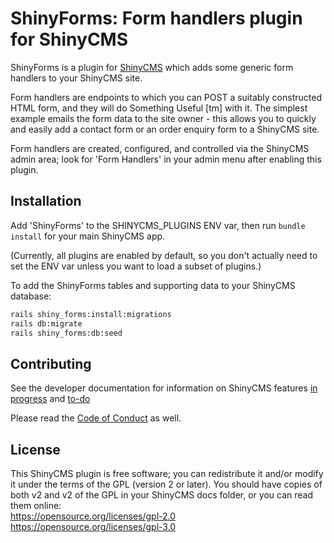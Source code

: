 # ShinyForms: Form handlers plugin for ShinyCMS

ShinyForms is a plugin for [ShinyCMS](https://shinycms.com) which adds
some generic form handlers to your ShinyCMS site.

Form handlers are endpoints to which you can POST a suitably constructed
HTML form, and they will do Something Useful [tm] with it. The simplest
example emails the form data to the site owner - this allows you to quickly
and easily add a contact form or an order enquiry form to a ShinyCMS site.

Form handlers are created, configured, and controlled via the ShinyCMS admin
area; look for 'Form Handlers' in your admin menu after enabling this plugin.


## Installation

Add 'ShinyForms' to the SHINYCMS_PLUGINS ENV var, then run `bundle install`
for your main ShinyCMS app.

(Currently, all plugins are enabled by default, so you don't actually
need to set the ENV var unless you want to load a subset of plugins.)

To add the ShinyForms tables and supporting data to your ShinyCMS database:
```bash
rails shiny_forms:install:migrations
rails db:migrate
rails shiny_forms:db:seed
```


## Contributing

See the developer documentation for information on ShinyCMS features
[in progress](docs/Developer/Progress.md) and [to-do](docs/Developer/TODO.md)

Please read the [Code of Conduct](docs/code-of-conduct.md) as well.


## License

This ShinyCMS plugin is free software; you can redistribute it and/or modify it
under the terms of the GPL (version 2 or later). You should have copies of both
v2 and v2 of the GPL in your ShinyCMS docs folder, or you can read them online:  
https://opensource.org/licenses/gpl-2.0  
https://opensource.org/licenses/gpl-3.0
